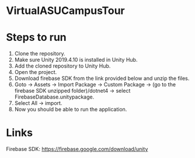 # VirtualASUCampusTour

# Steps to run
1. Clone the repository.
2. Make sure Unity 2019.4.10 is installed in Unity Hub.
3. Add the cloned repository to Unity Hub.
4. Open the project.
5. Download firebase SDK from the link provided below and unzip the files.
6. Goto -> Assets -> Import Package -> Custom Package -> (go to the firebase SDK unzipped folder)/dotnet4 -> select FirebaseDatabase.unitypackage.
7. Select All -> import.
8. Now you should be able to run the application.


# Links
Firebase SDK: https://firebase.google.com/download/unity
